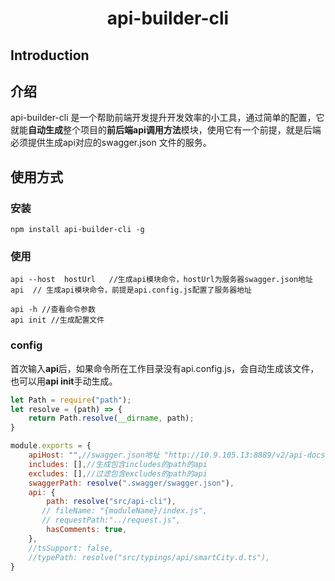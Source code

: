 <h1 align="center">api-builder-cli</h1>

## Introduction
## 介绍
api-builder-cli 是一个帮助前端开发提升开发效率的小工具，通过简单的配置，它就能**自动生成**整个项目的**前后端api调用方法**模块，使用它有一个前提，就是后端必须提供生成api对应的swagger.json 文件的服务。

## 使用方式
### 安装
```shell
npm install api-builder-cli -g
```

### 使用
```shell
api --host  hostUrl   //生成api模块命令，hostUrl为服务器swagger.json地址
api  // 生成api模块命令，前提是api.config.js配置了服务器地址

api -h //查看命令参数
api init //生成配置文件

```

### config

首次输入**api**后，如果命令所在工作目录没有api.config.js，会自动生成该文件，也可以用**api init**手动生成。


```javascript
let Path = require("path");
let resolve = (path) => {
    return Path.resolve(__dirname, path);
}

module.exports = {
    apiHost: "",//swagger.json地址 "http://10.9.105.13:8889/v2/api-docs"
    includes: [],//生成包含includes的path的api
    excludes: [],//过滤包含excludes的path的api
    swaggerPath: resolve(".swagger/swagger.json"),
    api: {
        path: resolve("src/api-cli"),
       // fileName: "{moduleName}/index.js",
       // requestPath:"../request.js",
        hasComments: true,
    },
    //tsSupport: false,
    //typePath: resolve("src/typings/api/smartCity.d.ts"),
}
```
